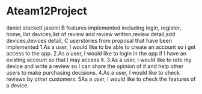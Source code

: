 # Ateam12Project
daniel stockett jasonli
B  features implemented including  login, register, home, list devices,list of review and review written,review detail,add devices,devices detail,
C userstories from proposal that have been implemented 1.As a user, I would like to be able to create an account so i get access to the app.
2.As a user, I would like to login in the app if I have an existing account so that I may access it.
3.As a user, I would like to rate my device and write a review so I can share the opinion of it and help other users to make purchasing decisions.
4.As a user, I would like to check reviews by other customers. 
5As a user, I would like to check the features of a device.
